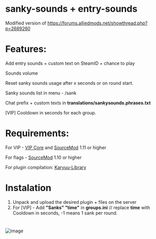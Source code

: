 # sanky-sounds + entry-sounds
Modified version of https://forums.alliedmods.net/showthread.php?p=2689260

# Features:
Add entry sounds + custom text on SteamID + chance to play

Sounds volume

Reset sanky sounds usage after x seconds or on round start.

Sanky sounds list in menu - /sank

Chat prefix + custom texts in **translations/sankysounds.phrases.txt**

[VIP] Cooldown in seconds for each group.

# Requirements:
For VIP - [VIP Core](https://github.com/R1KO/VIP-Core) and [SourceMod](https://www.sourcemod.net/downloads.php?branch=stable) 1.11 or higher

For flags - [SourceMod](https://www.sourcemod.net/downloads.php?branch=stable) 1.10 or higher

For plugin compilation: [Karyuu-Library](https://github.com/K4ryuu/Karyuu-Library)
# Instalation
1. Unpack and upload the desired plugin + files on the server
2. For [VIP] - Add **"Sanks" "time"** in **groups.ini** // replace **time** with Cooldown in seconds, -1 means 1 sank per round.

# 
![image](https://user-images.githubusercontent.com/86895149/149414250-4f35f03d-0cbc-45d3-b14f-fd5a55f29c1b.png)
